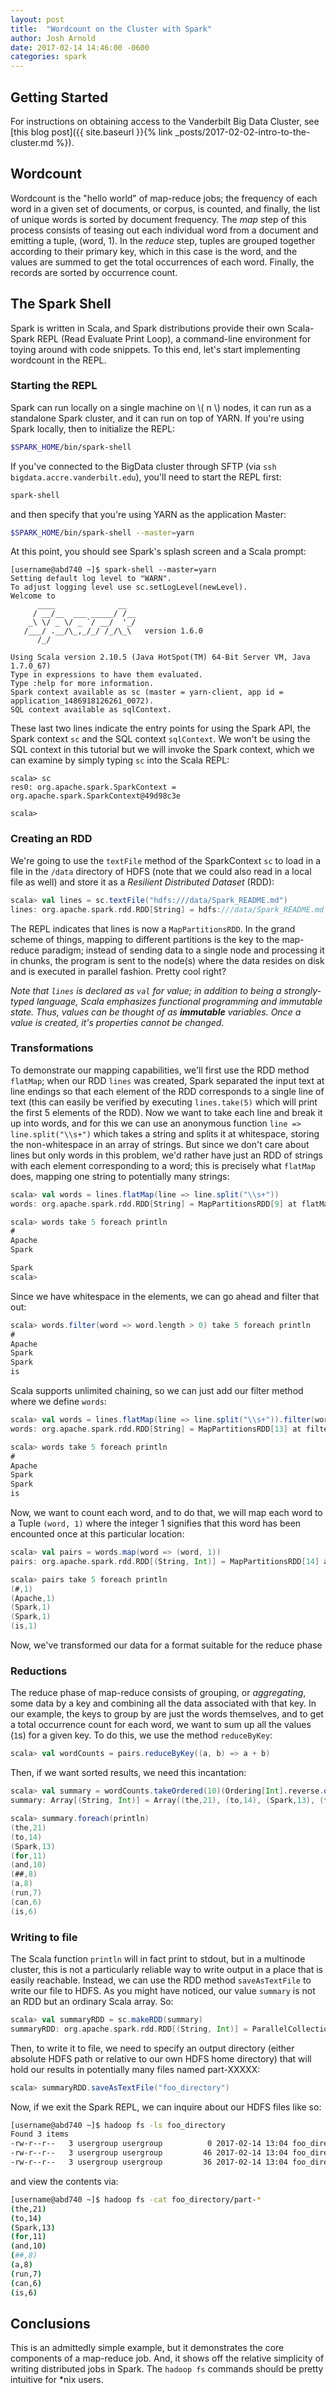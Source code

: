 ```yaml
---
layout: post
title:  "Wordcount on the Cluster with Spark"
author: Josh Arnold
date: 2017-02-14 14:46:00 -0600
categories: spark 
---
```


## Getting Started
For instructions on obtaining access to the Vanderbilt Big Data Cluster, 
see [this blog post]({{ site.baseurl }}{% link _posts/2017-02-02-intro-to-the-cluster.md %}).

## Wordcount 

Wordcount is the "hello world" of map-reduce jobs; the frequency of each word
in a given set of documents, or corpus, is counted, and finally, the list
of unique words is sorted by document frequency. The *map* step of this process
consists of teasing out each individual word from a document and emitting a 
tuple, (word, 1). In the *reduce* step, tuples are grouped together according 
to their primary key, which in this case is the word, and the values are summed
to get the total occurrences of each word. Finally, the records are sorted by
occurrence count.

## The Spark Shell

Spark is written in Scala, and Spark distributions provide their own 
Scala-Spark REPL (Read Evaluate Print Loop), a command-line environment for
toying around with code snippets. To this end, let's start implementing
wordcount in the REPL.

### Starting the REPL

Spark can run locally on a single machine on \\( n \\) nodes, it can run as a 
standalone Spark cluster, and it can run on top of YARN. If you're using
Spark locally, then to initialize the REPL:

```bash
$SPARK_HOME/bin/spark-shell
```

If you've connected to the BigData cluster through SFTP 
(via `ssh bigdata.accre.vanderbilt.edu`), you'll need
to start the REPL first:

```bash
spark-shell
```

and then specify that you're using YARN as the application Master:

```bash
$SPARK_HOME/bin/spark-shell --master=yarn
```

At this point, you should see Spark's splash screen and a Scala prompt:

```
[username@abd740 ~]$ spark-shell --master=yarn 
Setting default log level to "WARN".
To adjust logging level use sc.setLogLevel(newLevel).
Welcome to
      ____              __
     / __/__  ___ _____/ /__
    _\ \/ _ \/ _ `/ __/  '_/
   /___/ .__/\_,_/_/ /_/\_\   version 1.6.0
      /_/

Using Scala version 2.10.5 (Java HotSpot(TM) 64-Bit Server VM, Java 1.7.0_67)
Type in expressions to have them evaluated.
Type :help for more information.
Spark context available as sc (master = yarn-client, app id = application_1486918126261_0072).
SQL context available as sqlContext.
```

These last two lines indicate the entry points for using the Spark API, the
Spark context `sc` and the SQL context `sqlContext`. We won't be using the 
SQL context in this tutorial but we will invoke the Spark context, which we
can examine by simply typing `sc` into the Scala REPL:

```
scala> sc
res0: org.apache.spark.SparkContext = org.apache.spark.SparkContext@49d98c3e

scala> 
```

### Creating an RDD 

We're going to use the `textFile` method of the SparkContext `sc` 
to load in a file in the `/data`
directory of HDFS (note that we could also read in a local file as well) and 
store it as a *Resilient Distributed Dataset* (RDD):

```scala
scala> val lines = sc.textFile("hdfs:///data/Spark_README.md")
lines: org.apache.spark.rdd.RDD[String] = hdfs:///data/Spark_README.md MapPartitionsRDD[5] at textFile at <console>:27
```

The REPL indicates that lines is now a `MapPartitionsRDD`. 
In the grand scheme of things, mapping to different partitions is the key 
to the map-reduce paradigm; instead of sending data to a single node and 
processing 
it in chunks, the program is sent to the node(s) where the data resides on 
disk and is executed in parallel fashion.
Pretty cool right?

*Note that `lines` is declared as `val` for value; in addition to being a 
strongly-typed language, Scala emphasizes functional programming and 
immutable state. Thus, values can be thought of as **immutable** variables.
Once a value is created, it's properties cannot be changed.*

### Transformations 

To demonstrate our mapping capabilities, we'll first use the RDD method `flatMap`; 
when our RDD `lines` was created, Spark separated the input text at line endings so
that each element of the RDD corresponds to a single line of text (this can easily
be verified by executing `lines.take(5)` which will print the first 5 elements of 
the RDD). Now we want to take each line and break it up into words, and for this
we can use an anonymous function `line => line.split("\\s+")` which takes a string
and splits it at whitespace, storing the non-whitespace in an array of strings. 
But since we don't care about lines but only words in this problem, we'd rather
have just an RDD of strings with each element corresponding to a word; this is 
precisely what `flatMap` does, mapping one string to potentially many strings:

```scala
scala> val words = lines.flatMap(line => line.split("\\s+"))
words: org.apache.spark.rdd.RDD[String] = MapPartitionsRDD[9] at flatMap at <console>:29

scala> words take 5 foreach println
#
Apache
Spark

Spark
scala> 
```

Since we have whitespace in the elements, we can go ahead and filter that out:

```scala
scala> words.filter(word => word.length > 0) take 5 foreach println
#
Apache
Spark
Spark
is
```

Scala supports unlimited chaining, so we can just add our filter method where
we define `words`:

```scala
scala> val words = lines.flatMap(line => line.split("\\s+")).filter(word => word.length > 0)
words: org.apache.spark.rdd.RDD[String] = MapPartitionsRDD[13] at filter at <console>:29

scala> words take 5 foreach println
#
Apache
Spark
Spark
is
```

Now, we want to count each word, and to do that, we will map each word to a Tuple 
`(word, 1)` where the integer 1 signifies that this word has been encounted 
once at this particular location:

```scala
scala> val pairs = words.map(word => (word, 1))
pairs: org.apache.spark.rdd.RDD[(String, Int)] = MapPartitionsRDD[14] at map at <console>:31

scala> pairs take 5 foreach println
(#,1)
(Apache,1)
(Spark,1)
(Spark,1)
(is,1)
```

Now, we've transformed our data for a format suitable for the reduce phase

### Reductions

The reduce phase of map-reduce consists of grouping, or *aggregating*, some data
by a key and combining all the data associated with that key. In our example,
the keys to group by are just the words themselves, and to get a total occurrence
count for each word, we want to sum up all the values (`1`s) for a given key.
To do this, we use the method `reduceByKey`:

```scala
scala> val wordCounts = pairs.reduceByKey((a, b) => a + b) 
```

Then, if we want sorted results, we need this incantation:

```scala
scala> val summary = wordCounts.takeOrdered(10)(Ordering[Int].reverse.on(_._2))
summary: Array[(String, Int)] = Array((the,21), (to,14), (Spark,13), (for,11), (and,10), (##,8), (a,8), (run,7), (can,6), (is,6))

scala> summary.foreach(println)
(the,21)
(to,14)
(Spark,13)
(for,11)
(and,10)
(##,8)
(a,8)
(run,7)
(can,6)
(is,6)
```

### Writing to file

The Scala function `println` will in fact print to stdout, but in a multinode cluster,
this is not a particularly reliable way to write output in a place that is easily
reachable. Instead, we can use the RDD method `saveAsTextFile` to write our file
to HDFS. As you might have noticed, our value `summary` is not an RDD but an
ordinary Scala array. So:

```scala
scala> val summaryRDD = sc.makeRDD(summary)
summaryRDD: org.apache.spark.rdd.RDD[(String, Int)] = ParallelCollectionRDD[11] at makeRDD at <console>:33
```

Then, to write it to file, we need to specify an output directory (either absolute
HDFS path or relative to our own HDFS home directory) that will hold our results
in potentially many files named part-XXXXX:

```scala
scala> summaryRDD.saveAsTextFile("foo_directory")
```

Now, if we exit the Spark REPL, we can inquire about our HDFS files like so:
```bash
[username@abd740 ~]$ hadoop fs -ls foo_directory
Found 3 items
-rw-r--r--   3 usergroup usergroup          0 2017-02-14 13:04 foo_directory/_SUCCESS
-rw-r--r--   3 usergroup usergroup         46 2017-02-14 13:04 foo_directory/part-00000
-rw-r--r--   3 usergroup usergroup         36 2017-02-14 13:04 foo_directory/part-00001
```

and view the contents via:

```bash
[username@abd740 ~]$ hadoop fs -cat foo_directory/part-*
(the,21)
(to,14)
(Spark,13)
(for,11)
(and,10)
(##,8)
(a,8)
(run,7)
(can,6)
(is,6)
```

## Conclusions

This is an admittedly simple example, but it demonstrates the core components 
of a map-reduce job. And, it shows off the relative simplicity of 
writing distributed jobs in Spark. The `hadoop fs` commands should be 
pretty intuitive for \*nix users.
